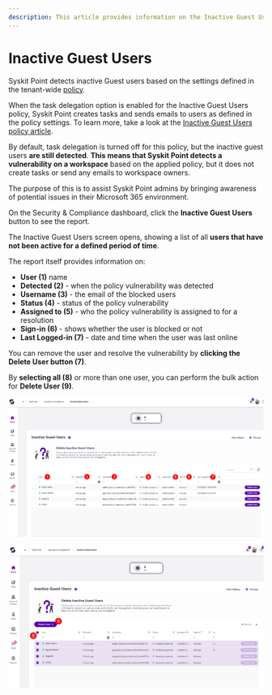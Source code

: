 ```yaml
---
description: This article provides information on the Inactive Guest Users report.
---
```



# Inactive Guest Users

Syskit Point detects inactive Guest users based on the settings defined in the tenant-wide [policy](../automated-workflows/inactive-guest-users-admin.md).

When the task delegation option is enabled for the Inactive Guest Users policy, Syskit Point creates tasks and sends emails to users as defined in the policy settings. To learn more, take a look at the [Inactive Guest Users policy article](../../governance-and-automation/automated-workflows/inactive-guest-users-admin.md). 

By default, task delegation is turned off for this policy, but the inactive guest users **are still detected**. **This means that Syskit Point detects a vulnerability on a workspace** based on the applied policy, but it does not create tasks or send any emails to workspace owners. 

The purpose of this is to assist Syskit Point admins by
bringing awareness of potential issues in their Microsoft 365 environment. 

On the Security & Compliance dashboard, click the **Inactive Guest Users** button to see the report.

The Inactive Guest Users screen opens, showing a list of all **users that have not been active for a defined period of time**.

The report itself provides information on:
  * **User (1)** name
  * **Detected (2)** - when the policy vulnerability was detected
  * **Username (3)** - the email of the blocked users
  * **Status (4)** - status of the policy vulnerability
  * **Assigned to (5)** - who the policy vulnerability is assigned to for a resolution
  * **Sign-in (6)** - shows whether the user is blocked or not
  * **Last Logged-in (7)** - date and time when the user was last online

You can remove the user and resolve the vulnerability by **clicking the Delete User button (7)**. 

By **selecting all (8)** or more than one user, you can perform the bulk action for **Delete User (9)**. 

![Inactive Guest Users](../../../static/img/security-compliance-checks-inactive-guest-user.png)

![Inactive Guest Users - Bulk Action](../../../static/img/security-compliance-checks-inactive-guest-user-bulk.png)